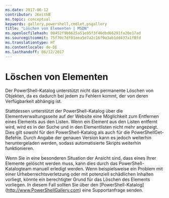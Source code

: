 ```yaml
---
ms.date: 2017-06-12
contributor: JKeithB
ms.topic: conceptual
keywords: gallery,powershell,cmdlet,psgallery
title: "Löschen von Elementen | MSDN"
ms.openlocfilehash: 00452f9b6625a51e95f3f46dbd66291fa20e17ad
ms.sourcegitcommit: 75f70c7df01eea5e7a2c16f9a3ab1dd437a1f8fd
ms.translationtype: HT
ms.contentlocale: de-DE
ms.lasthandoff: 06/12/2017
---
```

# <a name="deleting-items"></a>Löschen von Elementen

Der PowerShell-Katalog unterstützt nicht das permanente Löschen von Objekten, da es dadurch bei jedem zu Fehlern kommt, der von deren Verfügbarkeit abhängig ist.

Stattdessen unterstützt der PowerShell-Katalog über die Elementverwaltungsseite auf der Website eine Möglichkeit zum Entfernen eines Elements aus den Listen. Wenn ein Element aus den Listen entfernt wird, wird es in der Suche und in den Elementlisten nicht mehr angezeigt. Dies gilt sowohl für den PowerShell-Katalog als auch für die PowerShellGet-Befehle. Durch Angabe der genauen Version kann es jedoch weiterhin heruntergeladen werden, sodass automatisierte Skripts weiterhin funktionieren.

Wenn Sie in eine besonderen Situation der Ansicht sind, dass eines Ihrer Elemente gelöscht werden muss, kann dies durch das PowerShell-Katalogteam manuell erledigt werden. Wenn beispielsweise ein Problem mit einer Urheberrechtsverletzung oder mit potenziell schädlichen Inhalten vorliegt, könnte ein berechtigter Grund für das Löschen des Elements vorliegen. In diesem Fall sollten Sie über den [PowerShell-Katalog] (http://www.PowerShellGallery.com) eine Supportanfrage senden.


